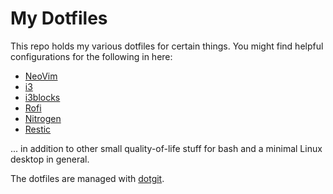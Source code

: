 # My Dotfiles

This repo holds my various dotfiles for certain things. You might find helpful
configurations for the following in here:

 * [NeoVim][1]
 * [i3][2]
 * [i3blocks][3]
 * [Rofi][4]
 * [Nitrogen][5]
 * [Restic][6]

... in addition to other small quality-of-life stuff for bash and a minimal
Linux desktop in general.

The dotfiles are managed with [dotgit][7].

[1]: https://neovim.io/
[2]: https://i3wm.org/
[3]: https://github.com/vivien/i3blocks
[4]: https://davedavenport.github.io/rofi/
[5]: http://projects.l3ib.org/nitrogen/
[6]: https://restic.github.io/
[7]: https://github.com/Cube777/dotgit
